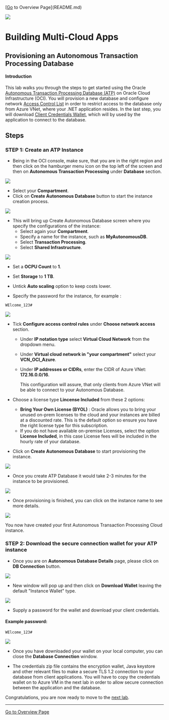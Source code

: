 [[Go]() to Overview Page](README.md)

![](../../common/images/customer.logo2.png)

# Building Multi-Cloud Apps

## Provisioning an Autonomous Transaction Processing Database


#### **Introduction**

This lab walks you through the steps to get started using the Oracle [Autonomous Transaction Processing Database (ATP)](https://docs.cloud.oracle.com/en-us/iaas/Content/Database/Concepts/adboverview.htm) on Oracle Cloud Infrastructure (OCI). You will provision a new database and configure network [Access Control List](https://docs.oracle.com/en/cloud/paas/atp-cloud/atpug/autonomous-acess-control-list.html#GUID-B6389402-3F4D-45A2-A4DE-EAF1B31D8E50) in order to restrict access to the database only from Azure VNet, where your .NET application resides. In the last step, you will download [Client Credentials Wallet](https://docs.oracle.com/en/cloud/paas/atp-cloud/atpug/connect-download-wallet.html#GUID-B06202D2-0597-41AA-9481-3B174F75D4B1), which will by used by the application to connect to the database.

## Steps

### **STEP 1: Create an ATP Instance**

-  Being in the OCI console, make sure, that you are in the right region and then click on the hamburger menu icon on the top left of the screen and then on **Autonomous Transaction Processing** under **Database** section.

![](./images/300/ATPnavigation1.PNG)

- Select your **Compartment**.
- Click on **Create Autonomous Database** button to start the instance creation process.

![](./images/300/ATPcreation1.PNG)

-  This will bring up Create Autonomous Database screen where you specify the configurations of the instance:
   -  Select again your **Compartment**.
   -  Specify a name for the instance, such as **MyAutonomousDB**.
   -  Select **Transaction Processing**.
   -  Select **Shared Infrastructure**.

![](./images/300/ATPCreation2.PNG)

- Set a **OCPU Count** to **1**.

- Set **Storage** to **1 TB**.

- Untick **Auto scaling** option to keep costs lower.

- Specify the password for the instance, for example : 

```
WElcome_123#
```


![](./images/300/ATPCreation3.PNG)

- Tick **Configure access control rules** under **Choose network access** section.
  - Under **IP notation type** select **Virtual Cloud Network** from the dropdown menu.

  - Under  **Virtual cloud network in "your compartment"** select your **VCN_OCI_Azure**.

  - Under **IP addresses or CIDRs**, enter the CIDR of Azure VNet: **172.16.0.0/16**.

    This configuration will assure, that only clients from Azure VNet will be able to connect to your Autonomous Database.

- Choose a license type **Lincense Included** from these 2 options: 
  - **Bring Your Own License (BYOL)** :  Oracle allows you to bring your unused on-prem licenses to the cloud and your instances are billed at a discounted rate. This is the default option so ensure you have the right license type for this subscription.
  - If you do not have available on-premise Licenses, select the option **License Included**, in this case License fees will be included in the hourly rate of your database.

- Click on **Create Autonomous Database** to start provisioning the instance.

![](./images/300/ATPCreation4.PNG)


- Once you create ATP Database it would take 2-3 minutes for the instance to be provisioned.

![](./images/300/ATPprovisioningStatus.PNG)

-  Once provisioning is finished, you can click on the instance name to see more details. 

![](./images/300/ATPcreated.PNG)

You now have created your first Autonomous Transaction Processing Cloud instance.

### **STEP 2: Download the secure connection wallet for your ATP instance**

- Once you are on **Autonomous Database Details** page, please click on **DB Connection** button.

![](./images/300/AccessingWallet.PNG)

- New window will pop up and then click on **Download Wallet** leaving the default "Instance Wallet" type.

![](./images/300/DwonloadingWallet.PNG)

- Supply a password for the wallet and download your client credentials.

#### Example password:

```
WElcome_123#
```

![](./images/300/WalletDowloaded.PNG)

- Once you have downloaded your wallet on your local computer, you can close the **Database Connection** window.

- The credentials zip file contains the encryption wallet, Java keystore and other relevant files to make a secure TLS 1.2 connection to your database from client applications.                                                          You will have to copy the credentials wallet on to Azure VM in the next lab in order to allow secure connection between the application and the database.

  

Congratulations, you are now ready to move to the [next lab](LabGuide400DevelopAppASP.NET.md).

------

[Go to Overview Page](README.md)

